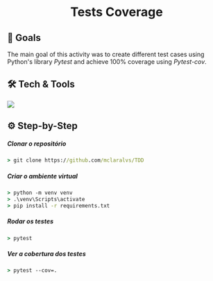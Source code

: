 <h1 align="center">Tests Coverage</h1>

## 🎯 Goals
<p>The main goal of this activity was to create different test cases using Python's library <i>Pytest</i> and achieve 100% coverage using <i>Pytest-cov</i>.</p>

## 🛠 Tech & Tools
<img src="https://img.shields.io/badge/Python-151515?style=for-the-badge&logo=python&logoColor=white"></img>

## ⚙ Step-by-Step
##### Clonar o repositório
```cmd
> git clone https://github.com/mclaralvs/TDD
```

##### Criar o ambiente virtual
```cmd
> python -m venv venv
> .\venv\Scripts\activate
> pip install -r requirements.txt
```

##### Rodar os testes
```cmd
> pytest
```

##### Ver a cobertura dos testes
```cmd
> pytest --cov=.
```